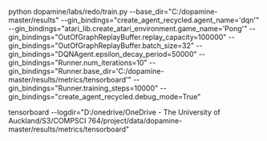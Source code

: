 python dopamine/labs/redo/train.py --base_dir="C:/dopamine-master/results" --gin_bindings="create_agent_recycled.agent_name='dqn'" --gin_bindings="atari_lib.create_atari_environment.game_name='Pong'" --gin_bindings="OutOfGraphReplayBuffer.replay_capacity=100000" --gin_bindings="OutOfGraphReplayBuffer.batch_size=32" --gin_bindings="DQNAgent.epsilon_decay_period=50000" --gin_bindings="Runner.num_iterations=10" --gin_bindings="Runner.base_dir='C:/dopamine-master/results/metrics/tensorboard'" --gin_bindings="Runner.training_steps=10000" --gin_bindings="create_agent_recycled.debug_mode=True"


tensorboard --logdir="D:/onedrive/OneDrive - The University of Auckland/S3/COMPSCI 764/project/data/dopamine-master/results/metrics/tensorboard"


